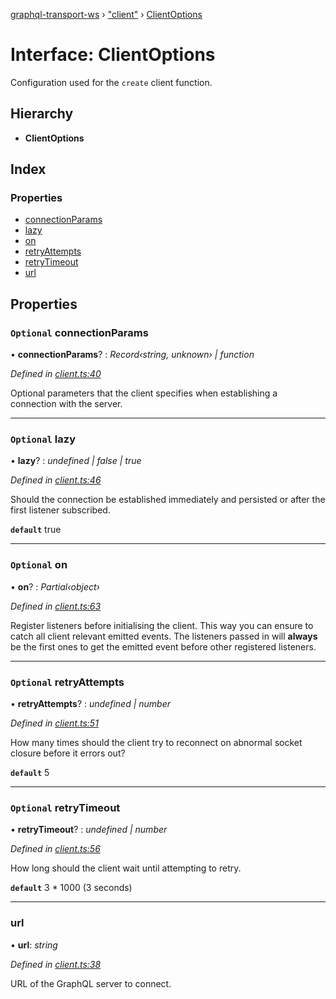 [graphql-transport-ws](../README.md) › ["client"](../modules/_client_.md) › [ClientOptions](_client_.clientoptions.md)

# Interface: ClientOptions

Configuration used for the `create` client function.

## Hierarchy

* **ClientOptions**

## Index

### Properties

* [connectionParams](_client_.clientoptions.md#optional-connectionparams)
* [lazy](_client_.clientoptions.md#optional-lazy)
* [on](_client_.clientoptions.md#optional-on)
* [retryAttempts](_client_.clientoptions.md#optional-retryattempts)
* [retryTimeout](_client_.clientoptions.md#optional-retrytimeout)
* [url](_client_.clientoptions.md#url)

## Properties

### `Optional` connectionParams

• **connectionParams**? : *Record‹string, unknown› | function*

*Defined in [client.ts:40](https://github.com/enisdenjo/graphql-transport-ws/blob/5b3d253/src/client.ts#L40)*

Optional parameters that the client specifies when establishing a connection with the server.

___

### `Optional` lazy

• **lazy**? : *undefined | false | true*

*Defined in [client.ts:46](https://github.com/enisdenjo/graphql-transport-ws/blob/5b3d253/src/client.ts#L46)*

Should the connection be established immediately and persisted
or after the first listener subscribed.

**`default`** true

___

### `Optional` on

• **on**? : *Partial‹object›*

*Defined in [client.ts:63](https://github.com/enisdenjo/graphql-transport-ws/blob/5b3d253/src/client.ts#L63)*

Register listeners before initialising the client. This way
you can ensure to catch all client relevant emitted events.
The listeners passed in will **always** be the first ones
to get the emitted event before other registered listeners.

___

### `Optional` retryAttempts

• **retryAttempts**? : *undefined | number*

*Defined in [client.ts:51](https://github.com/enisdenjo/graphql-transport-ws/blob/5b3d253/src/client.ts#L51)*

How many times should the client try to reconnect on abnormal socket closure before it errors out?

**`default`** 5

___

### `Optional` retryTimeout

• **retryTimeout**? : *undefined | number*

*Defined in [client.ts:56](https://github.com/enisdenjo/graphql-transport-ws/blob/5b3d253/src/client.ts#L56)*

How long should the client wait until attempting to retry.

**`default`** 3 * 1000 (3 seconds)

___

###  url

• **url**: *string*

*Defined in [client.ts:38](https://github.com/enisdenjo/graphql-transport-ws/blob/5b3d253/src/client.ts#L38)*

URL of the GraphQL server to connect.
